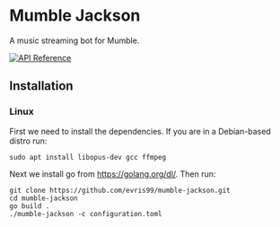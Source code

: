 # Mumble Jackson

A music streaming bot for Mumble.

[![API Reference](https://camo.githubusercontent.com/915b7be44ada53c290eb157634330494ebe3e30a/68747470733a2f2f676f646f632e6f72672f6769746875622e636f6d2f676f6c616e672f6764646f3f7374617475732e737667)](https://pkg.go.dev/github.com/evris99/mumble-music-bot)

## Installation

### Linux

First we need to install the dependencies. If you are in a Debian-based distro run:

```
sudo apt install libopus-dev gcc ffmpeg
```

Next we install go from https://golang.org/dl/.
Then run:

```
git clone https://github.com/evris99/mumble-jackson.git
cd mumble-jackson
go build .
./mumble-jackson -c configuration.toml
```
